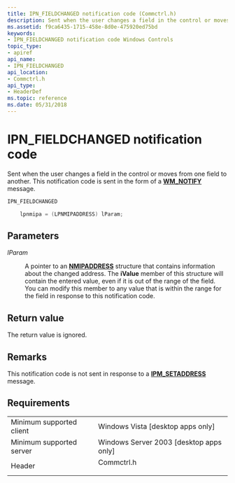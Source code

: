 ```yaml
---
title: IPN_FIELDCHANGED notification code (Commctrl.h)
description: Sent when the user changes a field in the control or moves from one field to another. This notification code is sent in the form of a WM\_NOTIFY message.
ms.assetid: f9ca6435-1715-458e-8d0e-475920ed75bd
keywords:
- IPN_FIELDCHANGED notification code Windows Controls
topic_type:
- apiref
api_name:
- IPN_FIELDCHANGED
api_location:
- Commctrl.h
api_type:
- HeaderDef
ms.topic: reference
ms.date: 05/31/2018
---
```


# IPN\_FIELDCHANGED notification code

Sent when the user changes a field in the control or moves from one field to another. This notification code is sent in the form of a [**WM\_NOTIFY**](wm-notify.md) message.


```C++
IPN_FIELDCHANGED

    lpnmipa = (LPNMIPADDRESS) lParam;
```



## Parameters

<dl> <dt>

*lParam* 
</dt> <dd>

A pointer to an [**NMIPADDRESS**](/windows/win32/api/commctrl/ns-commctrl-nmipaddress) structure that contains information about the changed address. The **iValue** member of this structure will contain the entered value, even if it is out of the range of the field. You can modify this member to any value that is within the range for the field in response to this notification code.

</dd> </dl>

## Return value

The return value is ignored.

## Remarks

This notification code is not sent in response to a [**IPM\_SETADDRESS**](ipm-setaddress.md) message.

## Requirements



|                                     |                                                                                       |
|-------------------------------------|---------------------------------------------------------------------------------------|
| Minimum supported client<br/> | Windows Vista \[desktop apps only\]<br/>                                        |
| Minimum supported server<br/> | Windows Server 2003 \[desktop apps only\]<br/>                                  |
| Header<br/>                   | <dl> <dt>Commctrl.h</dt> </dl> |



 

 





